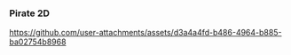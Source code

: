 ### Pirate 2D

https://github.com/user-attachments/assets/d3a4a4fd-b486-4964-b885-ba02754b8968





